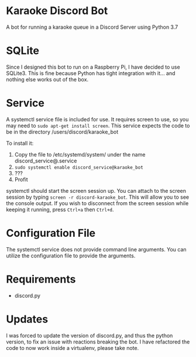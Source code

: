 # Karaoke Discord Bot
A bot for running a karaoke queue in a Discord Server using Python 3.7

# SQLite
Since I designed this bot to run on a Raspberry Pi, I have decided to use SQLite3. This is fine because Python has tight integration with it... and nothing else works out of the box.

# Service
A systemctl service file is included for use. It requires screen to use, so you may need to `sudo apt-get install screen`. This service expects the code to be in the directory /users/discord/karaoke_bot

To install it:
1. Copy the file to /etc/systemd/system/ under the name discord_service@.service
2. `sudo systemctl enable discord_service@karaoke_bot`
3. ???
4. Profit

systemctl should start the screen session up. You can attach to the screen session by typing `screen -r discord-karaoke_bot`. This will allow you to see the console output. If you wish to disconnect from the screen session while keeping it running, press `Ctrl+a` then `Ctrl+d`.

# Configuration File
The systemctl service does not provide command line arguments. You can utilize the configuration file to provide the arguments.

# Requirements
* discord.py

# Updates
I was forced to update the version of discord.py, and thus the python version, to fix an issue with reactions breaking the bot. I have refactored the code to now work inside a virtualenv, please take note.

